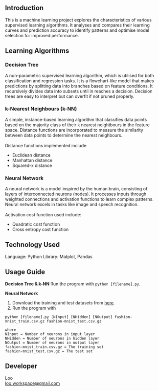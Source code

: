 ## Introduction
This is a machine learning project explores the characteristics of various supervised learning algorithms. It analyses and compares their learning curves and prediction accuracy to identify patterns and optimise model selection for improved performance.

## Learning Algorithms
### Decision Tree
A non-parametric supervised learning algorithm, which is utilised for both classification and regression tasks. It is a flowchart-like model that makes predictions by splitting data into branches based on feature conditions. It recursively divides data into subsets until in reaches a decision. Decision trees are easy to interpret but can overfit if not pruned properly.

### k-Nearest Neighbours (k-NN)
A simple, instance-based learning algorithm that classifies data points based on the majority class of their k nearest neightbours in the feature space. Distance functions are incorporated to measure the similarity between data points to determine the nearest neighbours.
<br><br>
Distance functions implemented include:
- Euclidean distance
- Manhattan distance
- Squared-x distance

### Neural Network
A neural network is a model inspired by the human brain, consisting of layers of interconnected neurons (nodes). It processes inputs through weighted connections and activation functions to learn complex patterns. Neural network excels in tasks like image and speech recognition.
<br><br>
Activation cost function used include:
- Quadratic cost function
- Cross entropy cost function

## Technology Used
Language: Python
Library: Matplot, Pandas

## Usage Guide
**Decision Tree & k-NN**
Run the program with `python [filename].py`.

**Neural Network**
1. Download the training and test datasets from [here](https://drive.google.com/drive/folders/12h5rDSY49SYkegXTkv6mMQOYDvwsaTeu?usp=drive_link).
2. Run the program with
```
python [filename].py [NInput] [NHidden] [NOutput] fashion-mnist_train.csv.gz fashion-mnist_test.csv.gz

where
NInput = Number of neurons in input layer
NHidden = Number of neurons in hidden layer
NOutput = Number of neurons in output layer
fashion-mnist_train.csv.gz = The training set
fashion-mnist_test.csv.gz = The test set
```

## Developer
Loo<br>
loo.workspace@gmail.com
